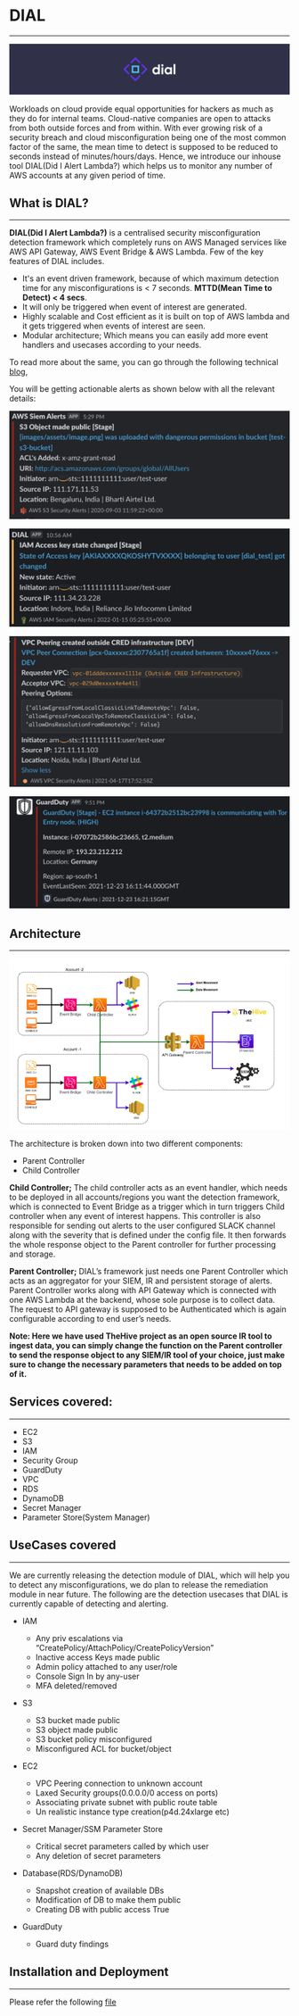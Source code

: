 # DIAL
---
![dial-logo](images/dial-logo.png)

Workloads on cloud provide equal opportunities for hackers as much as they do for internal teams. Cloud-native companies are open to attacks from both outside forces and from within. With ever growing risk of a security breach and cloud misconfiguration being one of the most common factor of the same, the mean time to detect is supposed to be reduced to seconds instead of minutes/hours/days. Hence, we introduce our inhouse tool DIAL(Did I Alert Lambda?) which helps us to monitor any number of AWS accounts at any given period of time.

## What is DIAL?
---
**DIAL(Did I Alert Lambda?)** is a centralised security misconfiguration detection framework which completely runs on AWS Managed services like AWS API Gateway, AWS Event Bridge & AWS Lambda. Few of the key features of DIAL includes.

- It's an event driven framework, because of which maximum detection time for any misconfigurations is < 7 seconds. **MTTD(Mean Time to Detect) < 4 secs**.
- It will only be triggered when event of interest are generated.
- Highly scalable and Cost efficient as it is built on top of AWS lambda and it gets triggered when events of interest are seen.
- Modular architecture; Which means you can easily add more event handlers and usecases according to your needs.

To read more about the same, you can go through the following technical [blog](https://blog.cred.club/team-cred/tech/averting-cloud-misconfiguration-at-scale-with-dial/), 

You will be getting actionable alerts as shown below with all the relevant details:

![alert-1](images/alert-1.png)

![alert-2](images/alert-2.png)

![alert-3](images/alert-3.png)

![alert-4](images/alert-4.png)

## Architecture
---
![dial-arch](images/dial-arch.png)

The architecture is broken down into two different components:

- Parent Controller
- Child Controller

**Child Controller;** The child controller acts as an event handler, which needs to be deployed in all accounts/regions you want the detection framework, which is connected to Event Bridge as a trigger which in turn triggers Child controller when any event of interest happens. This controller is also responsible for sending out alerts to the user configured SLACK channel along with the severity that is defined under the config file. It then forwards the whole response object to the Parent controller for further processing and storage.

**Parent Controller;** DIAL’s framework just needs one Parent Controller which acts as an aggregator for your SIEM, IR and persistent storage of alerts. Parent Controller works along with API Gateway which is connected with one AWS Lambda at the backend, whose sole purpose is to collect data. The request to API gateway is supposed to be Authenticated which is again configurable according to end user’s needs. 


**Note: Here we have used TheHive project as an open source IR tool to ingest data, you can simply change the function on the Parent controller to send the response object to any SIEM/IR tool of your choice, just make sure to change the necessary parameters that needs to be added on top of it.**


## Services covered:
---
- EC2
- S3
- IAM
- Security Group
- GuardDuty
- VPC
- RDS
- DynamoDB
- Secret Manager
- Parameter Store(System Manager)


## UseCases covered
---
We are currently releasing the detection module of DIAL, which will help you to detect any misconfigurations, we do plan to release the remediation module in near future. The following are the detection usecases that DIAL is currently capable of detecting and alerting.


- IAM
    - Any priv escalations via “CreatePolicy/AttachPolicy/CreatePolicyVersion”
    - Inactive access Keys made public
    - Admin policy attached to any user/role
    - Console Sign In by any-user
    - MFA deleted/removed

- S3
    - S3 bucket made public
    - S3 object made public
    - S3 bucket policy misconfigured
    - Misconfigured ACL for bucket/object

- EC2
    - VPC Peering connection to unknown account
    - Laxed Security groups(0.0.0.0/0 access on ports)
    - Associating private subnet with public route table
    - Un realistic instance type creation(p4d.24xlarge etc)

- Secret Manager/SSM Parameter Store
    - Critical secret parameters called by which user
    - Any deletion of secret parameters

- Database(RDS/DynamoDB)
    - Snapshot creation of available DBs
    - Modification of DB to make them public
    - Creating DB with public access True

- GuardDuty
    - Guard duty findings

## Installation and Deployment
---

Please refer the following [file](cfn/DEPLOY.md)
